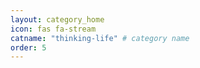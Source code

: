 ```yaml
---
layout: category_home
icon: fas fa-stream
catname: "thinking-life" # category name
order: 5
---
```

